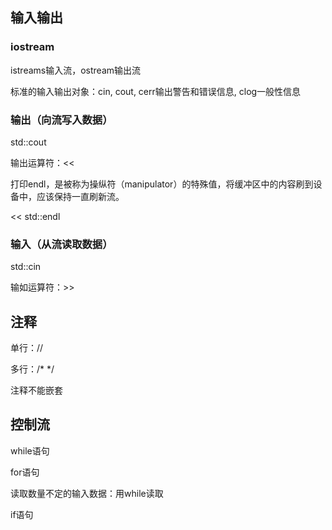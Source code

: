 ## 输入输出
### iostream
istreams输入流，ostream输出流

标准的输入输出对象：cin, cout, cerr输出警告和错误信息, clog一般性信息
### 输出（向流写入数据）
std::cout

输出运算符：<<

打印endl，是被称为操纵符（manipulator）的特殊值，将缓冲区中的内容刷到设备中，应该保持一直刷新流。

<< std::endl
### 输入（从流读取数据）
std::cin

输如运算符：>>
## 注释
单行：//

多行：/*  */

注释不能嵌套
## 控制流
while语句

for语句

读取数量不定的输入数据：用while读取

if语句
